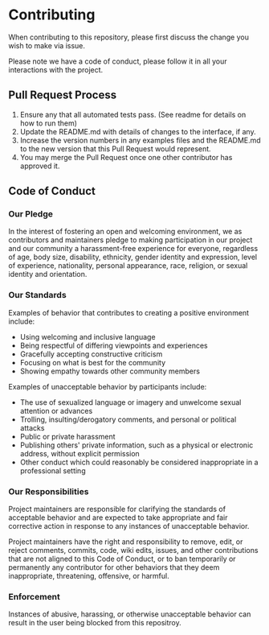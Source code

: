 # Contributing

When contributing to this repository, please first discuss the change you wish to make via issue.

Please note we have a code of conduct, please follow it in all your interactions with the project.

## Pull Request Process

1. Ensure any that all automated tests pass. (See readme for details on how to run them)
2. Update the README.md with details of changes to the interface, if any.
3. Increase the version numbers in any examples files and the README.md to the new version that this
   Pull Request would represent. 
4. You may merge the Pull Request once one other contributor has approved it.

## Code of Conduct

### Our Pledge

In the interest of fostering an open and welcoming environment, we as
contributors and maintainers pledge to making participation in our project and
our community a harassment-free experience for everyone, regardless of age, body
size, disability, ethnicity, gender identity and expression, level of experience,
nationality, personal appearance, race, religion, or sexual identity and
orientation.

### Our Standards

Examples of behavior that contributes to creating a positive environment
include:

* Using welcoming and inclusive language
* Being respectful of differing viewpoints and experiences
* Gracefully accepting constructive criticism
* Focusing on what is best for the community
* Showing empathy towards other community members

Examples of unacceptable behavior by participants include:

* The use of sexualized language or imagery and unwelcome sexual attention or
advances
* Trolling, insulting/derogatory comments, and personal or political attacks
* Public or private harassment
* Publishing others' private information, such as a physical or electronic
  address, without explicit permission
* Other conduct which could reasonably be considered inappropriate in a
  professional setting

### Our Responsibilities

Project maintainers are responsible for clarifying the standards of acceptable
behavior and are expected to take appropriate and fair corrective action in
response to any instances of unacceptable behavior.

Project maintainers have the right and responsibility to remove, edit, or
reject comments, commits, code, wiki edits, issues, and other contributions
that are not aligned to this Code of Conduct, or to ban temporarily or
permanently any contributor for other behaviors that they deem inappropriate,
threatening, offensive, or harmful.

### Enforcement

Instances of abusive, harassing, or otherwise unacceptable behavior can result 
in the user being blocked from this repositroy.
